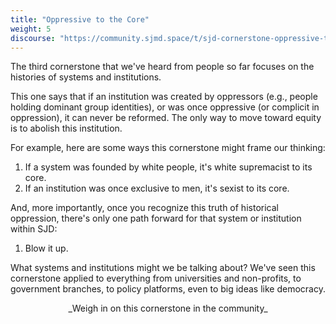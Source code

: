 ```yaml
---
title: "Oppressive to the Core"
weight: 5
discourse: "https://community.sjmd.space/t/sjd-cornerstone-oppressive-to-the-core/"
---
```


The third cornerstone that we've heard from people so far focuses on the histories of systems and institutions.

This one says that if an institution was created by oppressors (e.g., people holding dominant group identities), or was once oppressive (or complicit in oppression), it can never be reformed. The only way to move toward equity is to abolish this institution.

For example, here are some ways this cornerstone might frame our thinking:

1. If a system was founded by white people, it's white supremacist to its core.
2. If an institution was once exclusive to men, it's sexist to its core.

And, more importantly, once you recognize this truth of historical oppression, there's only one path forward for that system or institution within SJD:

1. Blow it up.

What systems and institutions might we be talking about? We've seen this cornerstone applied to everything from universities and non-profits, to government branches, to policy platforms, even to big ideas like democracy.

<center>_Weigh in on this cornerstone in the community_</center>

